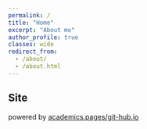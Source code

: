 ```yaml
---
permalink: /
title: "Home"
excerpt: "About me"
author_profile: true
classes: wide
redirect_from: 
  - /about/
  - /about.html
---
```


## Site

powered by [academics.pages/git-hub.io](https://academicpages.github.io/)

